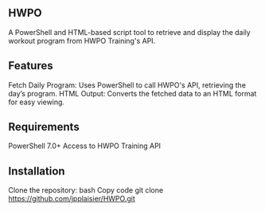 ## HWPO
A PowerShell and HTML-based script tool to retrieve and display the daily workout program from HWPO Training's API.

## Features
Fetch Daily Program: Uses PowerShell to call HWPO's API, retrieving the day’s program.
HTML Output: Converts the fetched data to an HTML format for easy viewing.

## Requirements
PowerShell 7.0+
Access to HWPO Training API

## Installation
Clone the repository:
bash
Copy code
git clone https://github.com/jpplaisier/HWPO.git
